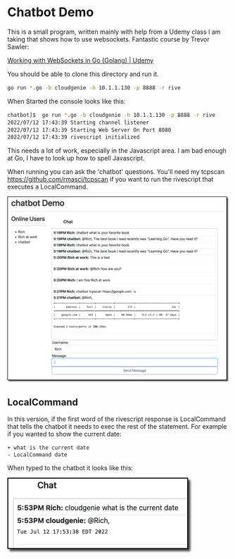 # Chatbot Demo

This is a small program, written mainly with help from a Udemy class I am taking that shows how to use websockets. Fantastic course by Trevor Sawler:

[Working with WebSockets in Go (Golang) | Udemy](https://www.udemy.com/course/working-with-websockets-in-go/)

You should be able to clone this directory and run it. 

```bash
go run *.go -b cloudgenie -h 10.1.1.130 -p 8888 -r rive
```

When Started the console looks like this:

```bash
chatbot]$  go run *.go -b cloudgenie -h 10.1.1.130 -p 8888 -r rive
2022/07/12 17:43:39 Starting channel listener
2022/07/12 17:43:39 Starting Web Server On Port 8080
2022/07/12 17:43:39 rivescript initialized

```

This needs a lot of work, especially in the Javascript area. I am bad enough at Go, I have to look up how to spell Javascript.

When running you can ask the 'chatbot' questions. You'll need my tcpscan https://github.com/rmasci/tcpscan if you want to run the rivescript that executes a LocalCommand.

![](img/chatbotDemo.png)

## LocalCommand

In this version, if the first word of the rivescript response is LocalCommand that tells the chatbot it needs to exec the rest of the statement.   For example if you wanted to show the current date:

```rivescript
+ what is the current date
- LocalCommand date
```

When typed to the chatbot it looks like this:

![](img/chat.png)

